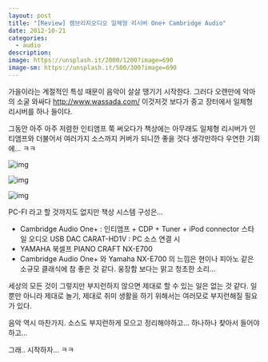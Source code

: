 ```yaml
---
layout: post
title: "[Review] 캠브리지오디오 일체형 리시버 One+ Cambridge Audio"
date: 2012-10-21
categories:
  - audio
description: 
image: https://unsplash.it/2000/1200?image=690
image-sm: https://unsplash.it/500/300?image=690
---
```


가을이라는 계절적인 특성 때문이 음악이 살살 땡기기 시작한다. 그러다 오랜만에 악마의 소굴 와싸다 http://www.wassada.com/ 이것저것 보다가 중고 장터에서 일체형 리시버를 하나 들이다.

그동안 아주 아주 저렴한 인티앰프 쭉 써오다가 책상에는 아무래도 일체형 리시버가
인티앰프와 더불어서 여러가지 소스까지 커버가 되니깐 좋을 것다 생각만하다 우연한 기회에… ㅋㅋ

<!--more--> 

![img](http://i947.photobucket.com/albums/ad312/tkhwang/blog1/DSC_71151.jpg)

![img](http://i947.photobucket.com/albums/ad312/tkhwang/blog1/DSC_71181.jpg)

![img](http://i947.photobucket.com/albums/ad312/tkhwang/blog1/DSC_7131.jpg)

PC-FI 라고 할 것까지도 없지만 책상 시스템 구성은…

- Cambridge Audio One+ : 인티앰프 + CDP + Tuner + iPod connector
스타일 오디오 USB DAC CARAT-HD1V : PC 소스 연결 시
- YAMAHA 북셀프 PIANO CRAFT NX-E700
- Cambridge Audio  One+ 와  Yamaha NX-E700 의 느낌은 현이나 피아노 같은 소규모 클래식에 참 좋은 것 같다. 웅장함 보다는 맑고 청초한 소리…

세상의 모든 것이 그렇지만 부지런하지 않으면 제대로 할 수 있는 일은 없는 것 같다. 일 뿐만 아니라 제대로 놀기, 제대로 취미 생활을 하기 위해서는 여러모로 부지런해질 필요가 있다.

음악 역시 마찬가지. 소스도 부지런하게 모으고 정리해야하고… 하나하나 찾아서 들어야 하고…

그래.. 시작하자… ㅋㅋ

